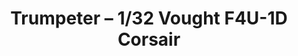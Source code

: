 ---
layout: product
title: "Trumpeter – 1/32 Vought F4U-1D Corsair"
price: "6200" 
desc: "N/A"
img_path: "/assets/img/TRU02221.jpg"
brand: "N/A"
available: false
special_offer: false
new: false
soon: false
cat: "010000"
subcat: "013400"
subsubcat: "0N/A"
sifra: "TRU02221"
popular: true
---